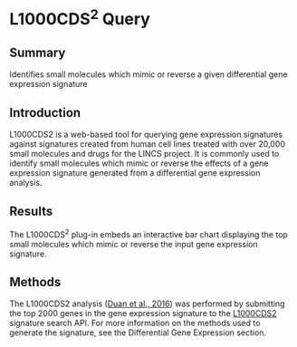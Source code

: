 L1000CDS<sup>2</sup> Query
================
Summary
----------------
Identifies small molecules which mimic or reverse a given differential gene expression signature

Introduction
----------------
L1000CDS2 is a web-based tool for querying gene expression signatures against signatures created from human cell lines treated with over 20,000 small molecules and drugs for the LINCS project. It is commonly used to identify small molecules which mimic or reverse the effects of a gene expression signature generated from a differential gene expression analysis.

Results
----------------
The L1000CDS<sup>2</sup> plug-in embeds an interactive bar chart displaying the top small molecules which mimic or reverse the input gene expression signature.

Methods
----------------
The L1000CDS2 analysis (<a href='#10.1038/npjsba.2016.15'>Duan et al., 2016</a>) was performed by submitting the top 2000 genes in the gene expression signature to the <a href='http://amp.pharm.mssm.edu/L1000CDS2/#/index' target='_blank'>L1000CDS2</a> signature search API. For more information on the methods used to generate the signature, see the Differential Gene Expression section.